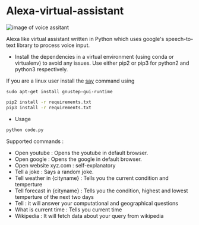 # Alexa-virtual-assistant
![image of voice assitant](https://miro.medium.com/max/3840/1*9IcqVZ48A0tQba1-F_yIpg.jpeg)

Alexa like virtual assistant written in Python which uses google's speech-to-text library to process voice input.

* Install the dependencies in a virtual environment (using conda or virtualenv) to avoid any issues. Use either pip2 or pip3 for python2 and python3 respectively.

If you are a linux user install the [say](https://askubuntu.com/questions/501910/how-to-text-to-speech-output-using-command-line) command using
```
sudo apt-get install gnustep-gui-runtime
```

```bash
pip2 install -r requirements.txt
pip3 install -r requirements.txt
```

* Usage
```bash
python code.py
````

Supported commands :
* Open youtube : Opens the youtube in default browser.
* Open google : Opens the google in default browser.
* Open website xyz.com : self-explanatory
* Tell a joke : Says a random joke.
* Tell weather in {cityname} : Tells you the current condition and temperture
* Tell forecast in {cityname} : Tells you the condition, highest and lowest temperture of the next two days
* Tell <computational and geographical questions> : it will answer your computational and geographical questions
* What is current time : Tells you current time 
* Wikipedia <query> : It will fetch data about your query from wikipedia